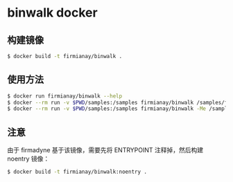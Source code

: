 # binwalk docker

## 构建镜像

```sh
$ docker build -t firmianay/binwalk .
```

## 使用方法

```sh
$ docker run firmianay/binwalk --help
$ docker --rm run -v $PWD/samples:/samples firmianay/binwalk /samples/firmware.bin
$ docker --rm run -v $PWD/samples:/samples firmianay/binwalk -Me /samples/firmware.bin -C output/
```

## 注意

由于 firmadyne 基于该镜像，需要先将 ENTRYPOINT 注释掉，然后构建 noentry 镜像：

```sh
$ docker build -t firmianay/binwalk:noentry .
```
